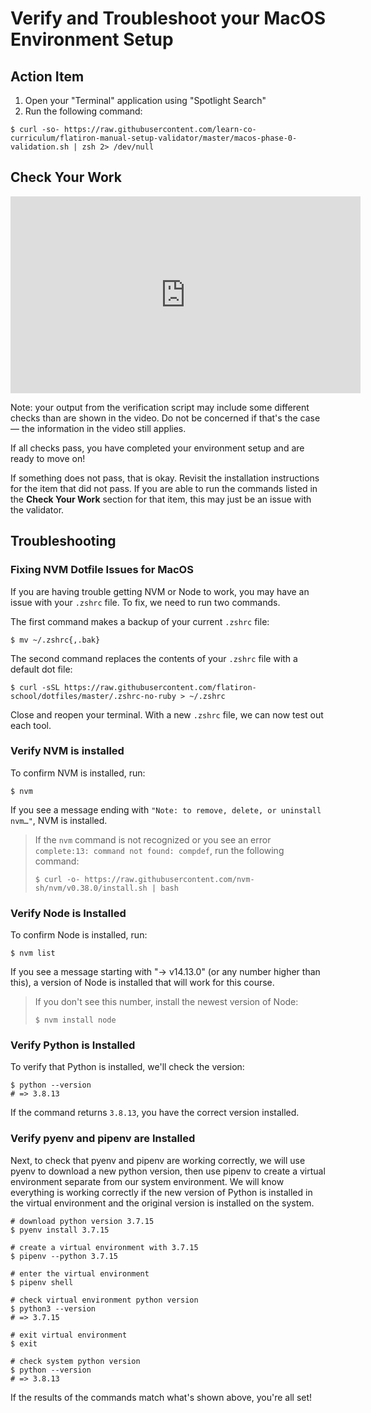 # Verify and Troubleshoot your MacOS Environment Setup

## Action Item

1. Open your "Terminal" application using "Spotlight Search"
2. Run the following command:

```console
$ curl -so- https://raw.githubusercontent.com/learn-co-curriculum/flatiron-manual-setup-validator/master/macos-phase-0-validation.sh | zsh 2> /dev/null
```

## Check Your Work

<iframe width="560" height="315" src="https://www.youtube.com/embed/CNuoCmve-xc" frameborder="0" allow="accelerometer; autoplay; clipboard-write; encrypted-media; gyroscope; picture-in-picture" allowfullscreen></iframe>

Note: your output from the verification script may include some different checks
than are shown in the video. Do not be concerned if that's the case — the
information in the video still applies.

If all checks pass, you have completed your environment setup and are ready to
move on!

If something does not pass, that is okay. Revisit the installation instructions
for the item that did not pass. If you are able to run the commands listed in
the **Check Your Work** section for that item, this may just be an issue with
the validator.

## Troubleshooting

### Fixing NVM Dotfile Issues for MacOS

If you are having trouble getting NVM or Node to work, you may have an
issue with your `.zshrc` file. To fix, we need to run two commands.

The first command makes a backup of your current `.zshrc` file:

```console
$ mv ~/.zshrc{,.bak}
```

The second command replaces the contents of your `.zshrc` file with a default
dot file:

```console
$ curl -sSL https://raw.githubusercontent.com/flatiron-school/dotfiles/master/.zshrc-no-ruby > ~/.zshrc
```

Close and reopen your terminal. With a new `.zshrc` file, we can now test out
each tool.

### Verify NVM is installed

To confirm NVM is installed, run:

```console
$ nvm
```

If you see a message ending with `"Note: to remove, delete, or uninstall nvm…"`, NVM is installed.

> If the `nvm` command is not recognized or you see an error
> `complete:13: command not found: compdef`, run the following command:
>
> ```console
> $ curl -o- https://raw.githubusercontent.com/nvm-sh/nvm/v0.38.0/install.sh | bash
> ```

### Verify Node is Installed

To confirm Node is installed, run:

```console
$ nvm list
```

If you see a message starting with "-> v14.13.0" (or any number higher than
this), a version of Node is installed that will work for this course.

> If you don't see this number, install the newest version of Node:
>
> ```console
> $ nvm install node
> ```

### Verify Python is Installed

To verify that Python is installed, we'll check the version:

```console
$ python --version
# => 3.8.13
```

If the command returns `3.8.13`, you have the correct version installed.

### Verify pyenv and pipenv are Installed

Next, to check that pyenv and pipenv are working correctly, we will use
pyenv to download a new python version, then use pipenv to create a virtual
environment separate from our system environment. We will know everything is
working correctly if the new version of Python is installed in the virtual
environment and the original version is installed on the system.

```console
# download python version 3.7.15
$ pyenv install 3.7.15

# create a virtual environment with 3.7.15
$ pipenv --python 3.7.15

# enter the virtual environment
$ pipenv shell

# check virtual environment python version
$ python3 --version
# => 3.7.15

# exit virtual environment
$ exit

# check system python version
$ python --version
# => 3.8.13
```

If the results of the commands match what's shown above, you're all set!

